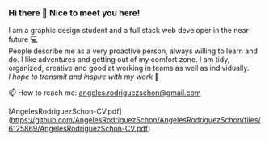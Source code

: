 ### Hi there 👋 Nice to meet you here!

<!--
**AngelesRodriguezSchon/AngelesRodriguezSchon** is a ✨ _special_ ✨ repository because its `README.md` (this file) appears on your GitHub profile.

Here are some ideas to get you started:

- 🔭 I’m currently working on ...
- 🌱 I’m currently learning ...
- 👯 I’m looking to collaborate on ...
- 🤔 I’m looking for help with ...
- 💬 Ask me about ...
- 📫 How to reach me: ...
- 😄 Pronouns: ...
- ⚡ Fun fact: ...
-->

I am a graphic design student and a full stack web developer in the near future :computer:\
People describe me as a very proactive person, always willing to learn and do. I like adventures and getting out of my comfort zone. I am tidy, organized, creative and good at working in teams as well as individually.\
*I hope to transmit and inspire with my work* :sparkling_heart:

📫 How to reach me: angeles.rodriguezschon@gmail.com


[AngelesRodriguezSchon-CV.pdf]
(https://github.com/AngelesRodriguezSchon/AngelesRodriguezSchon/files/6125869/AngelesRodriguezSchon-CV.pdf)

